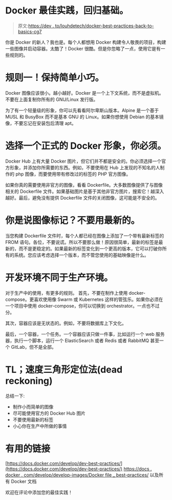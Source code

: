 # Docker 最佳实践，回归基础。

> 原文:[https://dev . to/louhdetech/docker-best-practices-back-to-basics-cg7](https://dev.to/louhdetech/docker-best-practices-back-to-basics-cg7)

你是 Docker 的新人？我也是。每个人都想用 Docker 构建令人敬畏的项目，构建一些图像并启动容器。太酷了！Docker 很酷。但是你忽略了一点，使用它是有一些规则的。

# [](#rule-number-one-keep-it-simple-and-small)规则一！保持简单小巧。

Docker 图像应该很小。越小越好。Docker 是一个上下文系统，而不是虚拟机。不要在上面复制你所有的 GNU/Linux 发行版。

为了有一个轻量级的形象，你可以先看看阿尔卑斯山版本。Alpine 是一个基于 MUSL 和 BusyBox 而不是基本 GNU 的 Linux。如果你想使用 Debian 的基本镜像，不要忘记在安装包后清理 apt。

# [](#choose-a-official-docker-image-you-must)选择一个正式的 Docker 形象，你必须。

Docker Hub 上有大量 Docker 图片，但它们并不都是安全的。你必须选择一个官方形象，并添加你所需要的东西。例如，不要使用在 Hub 上发现的不知名的人制作的 php 图像，而要使用带有修改过的标签的 PHP 官方图像。

如果你真的需要使用非官方的图像，看看 Dockerfile。大多数图像提供了与图像相关的 Dockerfile 文件。如果基础图片是基于其他非官方图片，搜索它！越深入越好。最后，避免没有提供 Dockerfile 文件的关闭图像，这可能是不安全的。

# [](#youre-saying-image-tag-dont-use-the-latest)你是说图像标记？不要用最新的。

当您构建 Dockerfile 文件时，每个人都已经在图像上添加了一个带有最新标签的 FROM 语句。各位，不要说谎。所以不要那么做！原因很简单，最新的标签是最新的，而不是更稳定的。如果最新的标签变化到一个更高的版本，它可以打破你所有的系统。您应该考虑选择一个版本，而不管您使用的基础映像是什么。

# [](#dev-environements-are-not-the-same-as-prod-environements)开发环境不同于生产环境。

对于生产中的使用，有更多的规则。
首先，不要在制作上使用 docker-compose。更喜欢使用像 Swarm 或 Kubernetes 这样的管弦乐。如果你必须在一个项目中使用 docker-compose，你可以切换到 orchestrator。一点也不过分。

其次，容器应该是无状态的。例如，不要将数据库上下文化。

最后，一个容器，一个任务。一个容器应该只做一件事，比如运行一个 web 服务器，执行一个脚本，运行一个 ElasticSearch 或者 Redis 或者 RabbitMQ 甚至一个 GitLab，但不是全部。

# TL；速度三角形定位法(dead reckoning)

总结一下:

*   制作小而简单的图像
*   尽可能使用官方的 Docker Hub 图片
*   不要使用最新的标签
*   小心你在生产中所做的事情

# [](#useful-links)有用的链接

[https://docs.docker.com/develop/dev-best-practices/](https://docs.docker.com/develop/dev-best-practices/)
[https://docs . docker . com/develop/develop-images/Docker file _ best-practices/](https://docs.docker.com/develop/develop-images/dockerfile_best-practices/)
以及所有 Docker 文档

欢迎在评论中添加您的最佳实践！